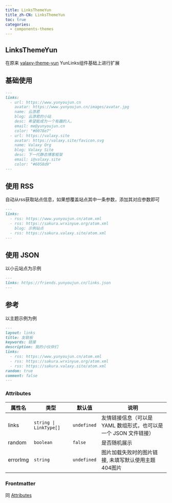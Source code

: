 ```yaml
---
title: LinksThemeYun
title_zh-CN: LinksThemeYun
toc: true
categories:
  - components-themes
---
```


## LinksThemeYun

在原来 [valaxy-theme-yun](https://github.com/YunYouJun/valaxy/tree/main/packages/valaxy-theme-yun) YunLinks组件基础上进行扩展

## 基础使用

```md
---
links:
  - url: https://www.yunyoujun.cn
    avatar: https://www.yunyoujun.cn/images/avatar.jpg
    name: 云游君
    blog: 云游君的小站
    desc: 希望能成为一个有趣的人。
    email: me@yunyoujun.cn
    color: "#0078e7"
  - url: https://valaxy.site
    avatar: https://valaxy.site/favicon.svg
    name: Valaxy Org
    blog: Valaxy Site
    desc: 下一代静态博客框架
    email: i@valaxy.site
    color: "#6058d9"
---
```

## 使用 RSS

自动从rss获取站点信息，如果想覆盖站点其中一条参数，添加其对应参数即可

```md
---
links:
  - rss: https://www.yunyoujun.cn/atom.xml
  - rss: https://sakura.wrxinyue.org/atom.xml
    blog: 示例站点
  - rss: https://sakura.valaxy.site/atom.xml
---
```

## 使用 JSON

以小云站点为示例

```md
---
links: https://friends.yunyoujun.cn/links.json
---
```

## 参考

以主题示例为例

```md
---
layout: links
title: 友联板
keywords: 链接
description: 我的小伙伴们
links:
  - rss: https://www.yunyoujun.cn/atom.xml
  - rss: https://sakura.wrxinyue.org/atom.xml
  - rss: https://sakura.valaxy.site/atom.xml
random: true
comment: false
---
```

### Attributes

| 属性名 | 类型 | 默认值 | 说明 |
| ---- | ---- | ---- | ---- |
| links | `string \| LinkType[]` | `undefined` | 友情链接信息（可以是 YAML 数组形式，也可以是一个 JSON 文件链接） |
| random | `boolean` | `false` | 是否随机展示 |
| errorImg | `string` | `undefined` | 图片加载失败时的图片链接, 未填写默认使用主题404图片 |

### Frontmatter

同 [Attributes](#attributes)
